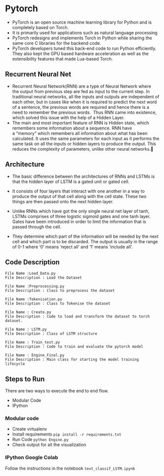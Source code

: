 # Pytorch

- PyTorch is an open source machine learning library for Python and is completely based on Torch. 
- It is primarily used for applications such as natural language processing
- PyTorch redesigns and implements Torch in Python while sharing the same core C libraries for the backend code.
- PyTorch developers tuned this back-end code to run Python efficiently. They also kept the GPU based hardware acceleration as well as the extensibility features that made Lua-based Torch.

## Recurrent Neural Net
- Recurrent Neural Network(RNN) are a type of Neural Network where the output from previous step are fed as input to the current step.
  In traditional neural networks, all the inputs and outputs are independent of each other, but in cases like when it is required to predict the next word of a sentence, the previous words are required and hence there is a need to remember the previous words. 
  Thus RNN came into existence, which solved this issue with the help of a Hidden Layer. 
- The main and most important feature of RNN is Hidden state, which remembers some information about a sequence.
  RNN have a “memory” which remembers all information about what has been calculated. It uses the same parameters for each input as it performs the same task on all the inputs or hidden layers to produce the output. This reduces the complexity of parameters, unlike other neural networks.


## Architecture

- The basic difference between the architectures of RNNs and LSTMs is that the hidden layer of LSTM is a gated unit or gated cell.

- It consists of four layers that interact with one another in a way to produce the output of that cell along with the cell state. These two things are then passed onto the next hidden layer. 

- Unlike RNNs which have got the only single neural net layer of tanh, LSTMs comprises of three logistic sigmoid gates and one tanh layer. Gates have been introduced in order to limit the information that is passed through the cell.

- They determine which part of the information will be needed by the next cell and which part is to be discarded. The output is usually in the range of 0-1 where ‘0’ means ‘reject all’ and ‘1’ means ‘include all’.  



## Code Description

    File Name :Load_Data.py
    File Description : Load the Dataset
    
    File Name :Preprocessing.py
    File Description : Class to preprocess the dataset
    
    File Name :Tokenisation.py
    File Description : Class to Tokenise the dataset

    File Name : Create.py
    File Description : Code to load and transform the dataset to torch dataset.

    File Name : LSTM.py
    File Description : Class of LSTM structure

    File Name : Train_test.py
    File Description : Code to train and evaluate the pytorch model

    File Name : Engine_Final.py
    File Description : Main class for starting the model training lifecycle



## Steps to Run

There are two ways to execute the end to end flow.

- Modular Code
- IPython

### Modular code

- Create virtualenv
- Install requirements `pip install -r requirements.txt`
- Run Code `python Engine.py`
- Check output for all the visualization

### IPython Google Colab

Follow the instructions in the notebook `text_classif_LSTM.ipynb`

